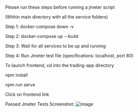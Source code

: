 Please run these steps before running a jmeter script

(Within main directory with all the service folders)

Step 1: docker-compose down -v

Step 2: docker-compose up --build

Step 3: Wait for all services to be up and running

Step 4: Run Jmeter test file (specifications: localhost, port 80)


To launch frontend, cd into the trading-app directory

npm install

npm run serve

Click on frontend link

Passed Jmeter Tests Screenshot:
![image](https://github.com/user-attachments/assets/b6254300-bfe0-41dc-bfc4-2fc263f06633)


